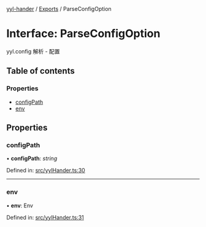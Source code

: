 [yyl-hander](../README.md) / [Exports](../modules.md) / ParseConfigOption

# Interface: ParseConfigOption

yyl.config 解析 - 配置

## Table of contents

### Properties

- [configPath](parseconfigoption.md#configpath)
- [env](parseconfigoption.md#env)

## Properties

### configPath

• **configPath**: *string*

Defined in: [src/yylHander.ts:30](https://github.com/yyl-team/yyl-hander/blob/170c63b/src/yylHander.ts#L30)

___

### env

• **env**: Env

Defined in: [src/yylHander.ts:31](https://github.com/yyl-team/yyl-hander/blob/170c63b/src/yylHander.ts#L31)
